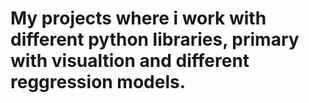 # My projects where i work with different python libraries, primary with visualtion and different reggression models.  
